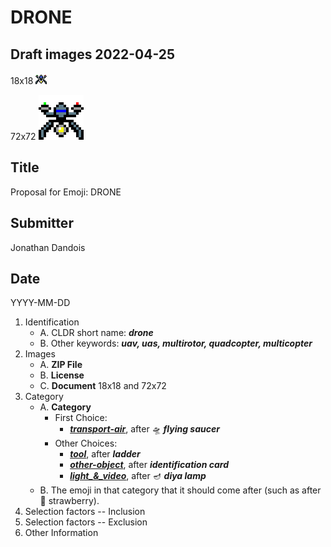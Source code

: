 # DRONE

## Draft images 2022-04-25
18x18
![drone 18x18](./images/drone-1/drone-1_18x18.png)

72x72
![drone 72x72](./images/drone-1/drone-1_72x72.png)


## Title
Proposal for Emoji: DRONE

## Submitter
Jonathan Dandois

## Date
YYYY-MM-DD

1. Identification
    - A. CLDR short name: ***drone***
    - B. Other keywords: ***uav, uas, multirotor, quadcopter, multicopter***
2. Images
    - A. **ZIP File**
    - B. **License**
    - C. **Document** 18x18 and 72x72
3. Category
    - A. **Category**
        - First Choice: 
            - ***[transport-air](https://unicode.org/emoji/charts/emoji-ordering.html#transport-air)***, after 🛸 ***flying saucer***
        - Other Choices:
            - ***[tool](https://unicode.org/emoji/charts/emoji-ordering.html#tool)***, after  ***ladder***
            - ***[other-object](https://unicode.org/emoji/charts/emoji-ordering.html#other-object)***, after ***identification card***
            - ***[light_&_video](https://unicode.org/emoji/charts/emoji-ordering.html#light_&_video)***, after 🪔 ***diya lamp***
    - B. The emoji in that category that it should come after (such as after 🍓 strawberry).
4. Selection factors -- Inclusion
5. Selection factors -- Exclusion
6. Other Information

